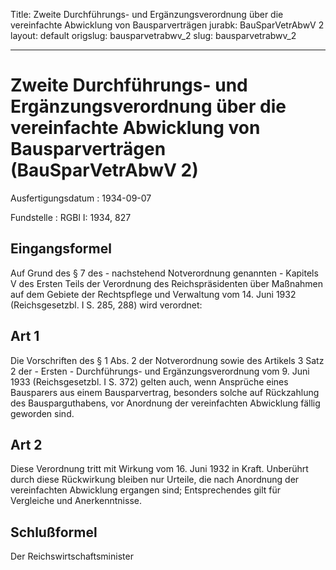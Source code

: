 Title: Zweite Durchführungs- und Ergänzungsverordnung über die vereinfachte Abwicklung
  von Bausparverträgen
jurabk: BauSparVetrAbwV 2
layout: default
origslug: bausparvetrabwv_2
slug: bausparvetrabwv_2

---

# Zweite Durchführungs- und Ergänzungsverordnung über die vereinfachte Abwicklung von Bausparverträgen (BauSparVetrAbwV 2)

Ausfertigungsdatum
:   1934-09-07

Fundstelle
:   RGBl I: 1934, 827



## Eingangsformel

Auf Grund des § 7 des - nachstehend Notverordnung genannten - Kapitels
V des Ersten Teils der Verordnung des Reichspräsidenten über Maßnahmen
auf dem Gebiete der Rechtspflege und Verwaltung vom 14. Juni 1932
(Reichsgesetzbl. I S. 285, 288) wird verordnet:


## Art 1

Die Vorschriften des § 1 Abs. 2 der Notverordnung sowie des Artikels 3
Satz 2 der - Ersten - Durchführungs- und Ergänzungsverordnung vom 9.
Juni 1933 (Reichsgesetzbl. I S. 372) gelten auch, wenn Ansprüche eines
Bausparers aus einem Bausparvertrag, besonders solche auf Rückzahlung
des Bausparguthabens, vor Anordnung der vereinfachten Abwicklung
fällig geworden sind.


## Art 2

Diese Verordnung tritt mit Wirkung vom 16. Juni 1932 in Kraft.
Unberührt durch diese Rückwirkung bleiben nur Urteile, die nach
Anordnung der vereinfachten Abwicklung ergangen sind; Entsprechendes
gilt für Vergleiche und Anerkenntnisse.


## Schlußformel

Der Reichswirtschaftsminister

